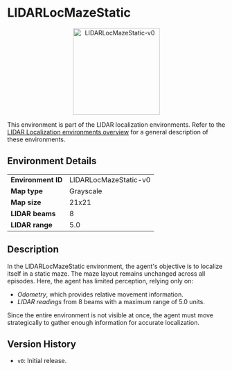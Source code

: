 # LIDARLocMazeStatic

<p align="center"><img src="img/LIDARLocMazeStatic-v0.gif" alt="LIDARLocMazeStatic-v0" width="200px"/></p>

This environment is part of the LIDAR localization environments.
Refer to the [LIDAR Localization environments overview](LIDARLocalization.md) for a general description of these environments.

## Environment Details

|                           |               |
|---------------------------|-----------------|
| **Environment ID**        | LIDARLocMazeStatic-v0 |
| **Map type**              | Grayscale       |
| **Map size**              | 21x21           |
| **LIDAR beams**           | 8               |
| **LIDAR range**           | 5.0             |

## Description

In the LIDARLocMazeStatic environment, the agent's objective is to localize itself in a static maze.
The maze layout remains unchanged across all episodes. Here, the agent has limited perception, relying only on:
- *Odometry*, which provides relative movement information.
- *LIDAR readings* from 8 beams with a maximum range of 5.0 units.

Since the entire environment is not visible at once, the agent must move strategically to gather enough information for accurate localization.


## Version History

- `v0`: Initial release.
